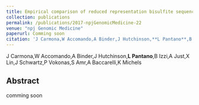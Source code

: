 ```yaml
---
title: Empirical comparison of reduced representation bisulfite sequencing and Infinium BeadChip reproducibility and coverage of DNA methylation in humans
collection: publications
permalink: /publications/2017-npjGenomicMedicine-22
venue: "npj Genomic Medicine"
paperurl: Comming soon
citation: 'J Carmona,W Accomando,A Binder,J Hutchinson,**L Pantano**,B Izzi,A Just,X Lin,J Schwartz,P Vokonas,S Amr,A Baccarelli,K Michels (2017) Empirical comparison of reduced representation bisulfite sequencing and Infinium BeadChip reproducibility and coverage of DNA methylation in humans <i>npj Genomic Medicine</i>'
---
```


J Carmona,W Accomando,A Binder,J Hutchinson,**L Pantano**,B Izzi,A Just,X Lin,J Schwartz,P Vokonas,S Amr,A Baccarelli,K Michels
## Abstract
comming soon
